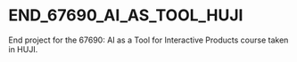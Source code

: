 # END_67690_AI_AS_TOOL_HUJI
End project for the 67690: AI as a Tool for Interactive Products course taken in HUJI.
